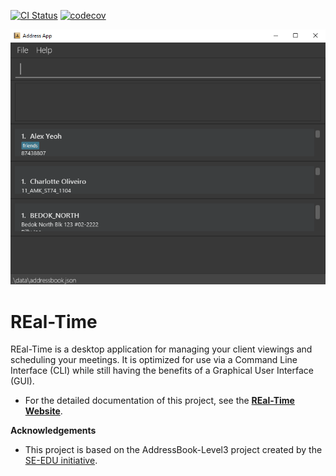 [![CI Status](https://github.com/AY2223S1-CS2103T-W15-2/tp/workflows/Java%20CI/badge.svg)](https://github.com/AY2223S1-CS2103T-W15-2/tp/actions)
[![codecov](https://codecov.io/gh/AY2223S1-CS2103T-W15-2/tp/branch/master/graph/badge.svg?token=H2G32SVMDR)](https://codecov.io/gh/AY2223S1-CS2103T-W15-2/tp)

![Ui](docs/images/Ui.png)

# REal-Time
REal-Time is a desktop application for managing your client viewings and scheduling your meetings.
It is optimized for use via a Command Line Interface (CLI) while still having the benefits of a Graphical User
Interface (GUI).

* For the detailed documentation of this project, 
see the **[REal-Time Website](https://ay2223s1-cs2103t-w15-2.github.io/tp/)**.

**Acknowledgements**
* This project is based on the AddressBook-Level3 project created by the [SE-EDU initiative](https://se-education.org).

